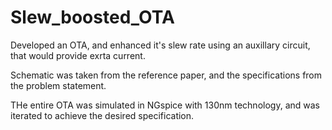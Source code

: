 # Slew_boosted_OTA

Developed an OTA, and enhanced it's slew rate using an auxillary circuit, that would provide exrta current.

Schematic was taken from the reference paper, and the specifications from the problem statement.

THe entire OTA was simulated in NGspice with 130nm technology, and was iterated to achieve the desired specification.

